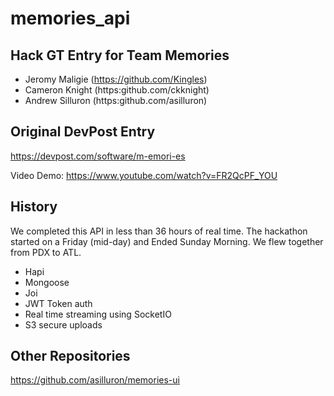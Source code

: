 memories_api
============

## Hack GT Entry for Team Memories
* Jeromy Maligie (https://github.com/Kingles)
* Cameron Knight (https:github.com/ckknight)
* Andrew Silluron (https:github.com/asilluron)

## Original DevPost Entry
https://devpost.com/software/m-emori-es

Video Demo: https://www.youtube.com/watch?v=FR2QcPF_YOU

## History
We completed this API in less than 36 hours of real time. The hackathon started on a Friday (mid-day) and Ended Sunday Morning. We flew together from PDX to ATL.

* Hapi
* Mongoose
* Joi
* JWT Token auth
* Real time streaming using SocketIO
* S3 secure uploads

## Other Repositories
https://github.com/asilluron/memories-ui
